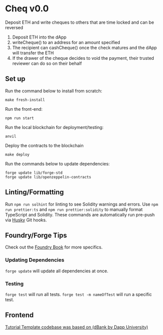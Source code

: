 # Cheq v0.0
Deposit ETH and write cheques to others that are time locked and can be reversed

1. Deposit ETH into the dApp
2. writeCheque() to an address for an amount specified
3. The recipient can cashCheque() once the check matures and the dApp will transfer the ETH
4. If the drawer of the cheque decides to void the payment, their trusted reviewer can do so on their behalf
## Set up
Run the command below to install from scratch:
```
make fresh-install
```
Run the front-end:
```
npm run start
```
Run the local blockchain for deployment/testing:
```
anvil
```
Deploy the contracts to the blockchain
```
make deploy
```


Run the commands below to update dependencies:
```
forge update lib/forge-std
forge update lib/openzeppelin-contracts
```
## Linting/Formatting
Run ```npm run solhint``` for linting to see Solidity warnings and errors.
Use ```npm run prettier:ts``` and ```npm run prettier:solidity``` to manually format TypeScript and Solidity.
These commands are automatically run pre-push via [Husky](https://github.com/typicode/husky) Git hooks.
## Foundry/Forge Tips
Check out the [Foundry Book](https://book.getfoundry.sh/) for more specifics.
### Updating Dependencies
```forge update``` will update all dependencies at once.
### Testing
```forge test``` will run all tests.
```forge test -m nameOfTest``` will run a specific test.

## Frontend
[Tutorial Template codebase was based on (dBank by Dapp University)](https://github.com/dappuniversity/dbank)